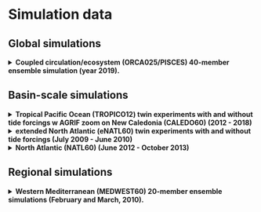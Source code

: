 # Simulation data

## Global simulations

<details>
  <summary><strong>Coupled circulation/ecosystem (ORCA025/PISCES) 40-member ensemble simulation (year 2019).</strong></summary>

<hr style="border:1px solid blue">

  * By: Mikhail Popov
  * Project: SEAMLESS
  * Model: NEMO-PISCES
  * Storage machine: jean-zay (IDRIS)
  * Directory : /gpfsstore/rech/egi/uzx13pp/Ensembles
  * Size: 34 Tb
  * More details in SEAMLESS deliverable 3.4.

<hr style="border:1px solid blue">
</details>

## Basin-scale simulations

<details>
  <summary><strong>Tropical Pacific Ocean (TROPICO12) twin experiments with and without tide forcings w AGRIF zoom on New Caledonia (CALEDO60) (2012 - 2018) </strong></summary>

<hr style="border:1px solid blue">

  * By: Laurent Brodeau
  * Project: SWOT-Nouvelle Calédonie 
  * Model: NEMO-LIM3
  * Storage machine: occigen (CINES)
  * Directory : /store/brodeau/TROPICO12
  * Size: 148 Tb
  * More details in <a href="https://cloud.univ-grenoble-alpes.fr/s/27jmG2x5Drz3EpP"> NATL60 report</a>

<hr style="border:1px solid blue">
</details>

<details>
  <summary><strong>extended North Atlantic (eNATL60) twin experiments with and without tide forcings (July 2009 - June 2010) </strong></summary>

<hr style="border:1px solid blue">

  * By: Laurent Brodeau
  * Project: ReSuMPTiOn (PRACE)
  * Model: NEMO-LIM3
  * Storage machine: occigen (CINES)
  * Directory : /store/CT1/hmg2840/lbrodeau/eNATL60
  * Size: 1,4 Pb
  * More details in <a href="https://github.com/ocean-next/eNATL60"> eNATL60 github repo</a>

<hr style="border:1px solid blue">
</details>


<details>
  <summary><strong>North Atlantic (NATL60) (June 2012 - October 2013) </strong></summary>

<hr style="border:1px solid blue">

  * By: Jean-Marc Molines
  * Project: H2O (Grand Défi GENCI-CINES)
  * Model: NEMO-LIM3
  * Storage machine: occigen (CINES)
  * Directory : /store/molines/NATL60/NATL60-CJM165-S
  * Size: 38 Tb
  * More details in <a href="https://cloud.univ-grenoble-alpes.fr/s/27jmG2x5Drz3EpP"> NATL60 report</a>

<hr style="border:1px solid blue">
</details>


## Regional simulations

<details>
  <summary><strong>Western Mediterranean (MEDWEST60) 20-member ensemble simulations (February and March, 2010).</strong></summary>

<hr style="border:1px solid blue">

  * By: Stéphanie Leroux
  * Project: IMMERSE
  * Model: NEMO
  * Storage machine: jean-zay (IDRIS)
  * Directory : /gpfsstore/rech/egi/commun/MEDWEST60
  * Size: 75 Tb
  * More details in <a href="https://doi.org/10.5194/os-2022-11">Leroux et al., 2022</a>

<hr style="border:1px solid blue">
</details>

